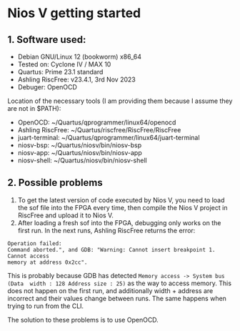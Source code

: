 # Nios V getting started

## 1. Software used:
- Debian GNU/Linux 12 (bookworm) x86_64
- Tested on: Cyclone IV / MAX 10
- Quartus: Prime 23.1 standard
- Ashling RiscFree: v23.4.1, 3rd Nov 2023 
- Debuger: OpenOCD

Location of the necessary tools (I am providing them because I assume they are 
not in $PATH):
- OpenOCD: ~/Quartus/qprogrammer/linux64/openocd
- Ashling RiscFree: ~/Quartus/riscfree/RiscFree/RiscFree
- juart-terminal: ~/Quartus/qprogrammer/linux64/juart-terminal
- niosv-bsp: ~/Quartus/niosv/bin/niosv-bsp
- niosv-app: ~/Quartus/niosv/bin/niosv-app
- niosv-shell: ~/Quartus/niosv/bin/niosv-shell

## 2. Possible problems
1. To get the latest version of code executed by Nios V, you need to load the 
sof file into the FPGA every time, then compile the Nios V project in RiscFree 
and upload it to Nios V.
2. After loading a fresh sof into the FPGA, debugging only works on the first 
run. In the next runs, Ashling RiscFree returns the error: 
```
Operation failed: 
Command aborted.", and GDB: "Warning: Cannot insert breakpoint 1. Cannot access 
memory at address 0x2cc". 
```
This is probably because GDB has detected `Memory access -> System bus (Data 
width : 128 Address size : 25)` as the way to access memory. This does not 
happen on the first run, and additionally width + address are incorrect and 
their values ​​change between runs. The same happens when trying to run from the 
CLI.

The solution to these problems is to use OpenOCD.


